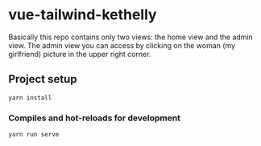 # vue-tailwind-kethelly

Basically this repo contains only two views: the home view and the admin view. The admin view you can access by clicking on the woman (my girlfriend) picture in the upper right corner.

## Project setup
```
yarn install
```

### Compiles and hot-reloads for development
```
yarn run serve
```
